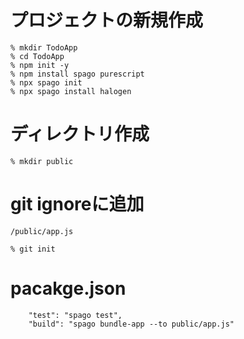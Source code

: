 # プロジェクトの新規作成

```
% mkdir TodoApp
% cd TodoApp
% npm init -y
% npm install spago purescript
% npx spago init
% npx spago install halogen
```

# ディレクトリ作成

```
% mkdir public
```

# git ignoreに追加

```
/public/app.js
```

```
% git init
```

# pacakge.json

```
    "test": "spago test",
    "build": "spago bundle-app --to public/app.js"
```
